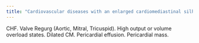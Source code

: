 ```yaml
---
title: "Cardiovascular diseases with an enlarged cardiomediastinal silhouette?"
---
```

CHF. Valve Regurg (Aortic, Mitral, Tricuspid). High output or volume overload states. Dilated CM. Pericardial effusion. Pericardial mass.


